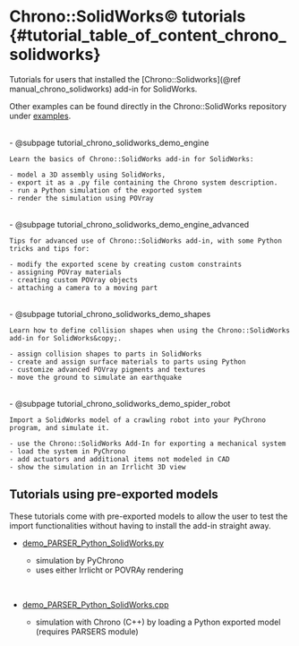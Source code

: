 Chrono::SolidWorks&copy; tutorials {#tutorial_table_of_content_chrono_solidworks}
==========================


Tutorials for users that installed the [Chrono::Solidworks](@ref manual_chrono_solidworks) add-in for SolidWorks.

Other examples can be found directly in the Chrono::SolidWorks repository under [examples](https://github.com/projectchrono/chrono-solidworks/tree/master/to_put_in_app_dir/examples).

<br>
-   @subpage tutorial_chrono_solidworks_demo_engine

    Learn the basics of Chrono::SolidWorks add-in for SolidWorks:

    - model a 3D assembly using SolidWorks,
    - export it as a .py file containing the Chrono system description.
    - run a Python simulation of the exported system
    - render the simulation using POVray 

<br>
-   @subpage tutorial_chrono_solidworks_demo_engine_advanced

    Tips for advanced use of Chrono::SolidWorks add-in, with some Python tricks and tips for:

    - modify the exported scene by creating custom constraints
    - assigning POVray materials
    - creating custom POVray objects
    - attaching a camera to a moving part 

<br>
-   @subpage tutorial_chrono_solidworks_demo_shapes
 
    Learn how to define collision shapes when using the Chrono::SolidWorks add-in for SolidWorks&copy;.

    - assign collision shapes to parts in SolidWorks
    - create and assign surface materials to parts using Python
    - customize advanced POVray pigments and textures
    - move the ground to simulate an earthquake 

<br>
-   @subpage tutorial_chrono_solidworks_demo_spider_robot

    Import a SolidWorks model of a crawling robot into your PyChrono program, and simulate it.

    - use the Chrono::SolidWorks Add-In for exporting a mechanical system
    - load the system in PyChrono
    - add actuators and additional items not modeled in CAD
    - show the simulation in an Irrlicht 3D view
	

## Tutorials using pre-exported models

These tutorials come with pre-exported models to allow the user to test the import functionalities without having to install the add-in straight away.
	
- [demo_PARSER_Python_SolidWorks.py](https://github.com/projectchrono/chrono/blob/main/src/demos/python/parsers/demo_PARSER_Python_SolidWorks.py)

    - simulation by PyChrono
    - uses either Irrlicht or POVRAy rendering

<br>

- [demo_PARSER_Python_SolidWorks.cpp](https://github.com/projectchrono/chrono/blob/main/src/demos/parsers/demo_PARSER_Python_SolidWorks.cpp)

    - simulation with Chrono (C++) by loading a Python exported model (requires PARSERS module)



